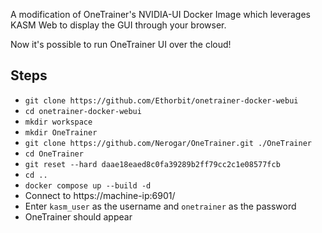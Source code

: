 A modification of OneTrainer's NVIDIA-UI Docker Image which leverages KASM Web to display the GUI through your browser.

Now it's possible to run OneTrainer UI over the cloud!

## Steps
* `git clone https://github.com/Ethorbit/onetrainer-docker-webui`
* `cd onetrainer-docker-webui`
* `mkdir workspace`
* `mkdir OneTrainer`
* `git clone https://github.com/Nerogar/OneTrainer.git ./OneTrainer`
* `cd OneTrainer`
* `git reset --hard daae18eaed8c0fa39289b2ff79cc2c1e08577fcb`
* `cd ..`
* `docker compose up --build -d`
* Connect to https://machine-ip:6901/
* Enter `kasm_user` as the username and `onetrainer` as the password
* OneTrainer should appear
